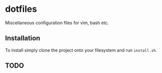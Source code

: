 dotfiles
========

Miscellaneous configuration files for vim, bash etc.


## Installation

To install simply clone the project onto your filesystem and run `install.sh`.


## TODO
